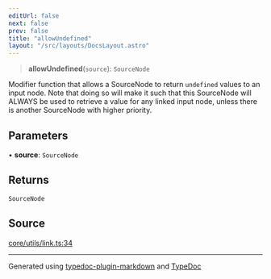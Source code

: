```yaml
---
editUrl: false
next: false
prev: false
title: "allowUndefined"
layout: "/src/layouts/DocsLayout.astro"
---
```


> **allowUndefined**(`source`): `SourceNode`

Modifier function that allows a SourceNode to return `undefined` values to an input node.
Note that doing so will make it such that this SourceNode will ALWAYS be used to retrieve
a value for any linked input node, unless there is another SourceNode with higher priority.

## Parameters

• **source**: `SourceNode`

## Returns

`SourceNode`

## Source

[core/utils/link.ts:34](https://github.com/edwinlzs/chainflow/blob/022a530/src/core/utils/link.ts#L34)

***

Generated using [typedoc-plugin-markdown](https://www.npmjs.com/package/typedoc-plugin-markdown) and [TypeDoc](https://typedoc.org/)

